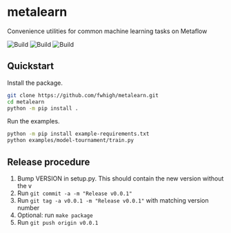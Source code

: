 # metalearn

Convenience utilities for common machine learning tasks on Metaflow

![Build](https://github.com/fwhigh/metalearn/actions/workflows/python36.yml/badge.svg)
![Build](https://github.com/fwhigh/metalearn/actions/workflows/python37.yml/badge.svg)
![Build](https://github.com/fwhigh/metalearn/actions/workflows/python38.yml/badge.svg)

## Quickstart

Install the package.

```bash
git clone https://github.com/fwhigh/metalearn.git
cd metalearn
python -m pip install .
```

Run the examples.

```bash
python -m pip install example-requirements.txt
python examples/model-tournament/train.py
```

## Release procedure

1. Bump VERSION in setup.py. This should contain the new version without the v
1. Run `git commit -a -m "Release v0.0.1"`
1. Run `git tag -a v0.0.1 -m "Release v0.0.1"` with matching version number
1. Optional: run `make package`
1. Run `git push origin v0.0.1`
